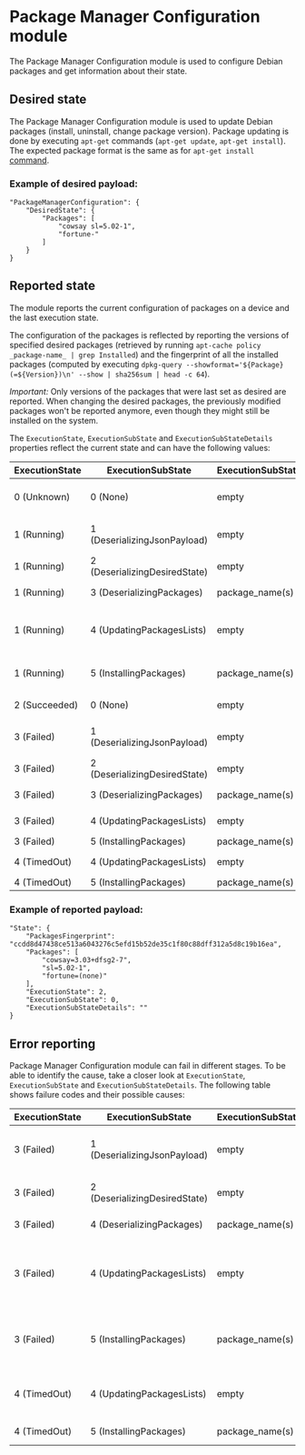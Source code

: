# Package Manager Configuration module

The Package Manager Configuration module is used to configure Debian packages and get information about their state.

## Desired state

The Package Manager Configuration module is used to update Debian packages (install, uninstall, change package version). Package updating is done by executing `apt-get` commands (`apt-get update`, `apt-get install`). The expected package format is the same as for `apt-get install` [command](https://linux.die.net/man/8/apt-get).

### Example of desired payload:

```
"PackageManagerConfiguration": {
    "DesiredState": {
        "Packages": [
            "cowsay sl=5.02-1",
            "fortune-"
        ]
    }
}
```

## Reported state

The module reports the current configuration of packages on a device and the last execution state.

The configuration of the packages is reflected by reporting the versions of specified desired packages (retrieved by running `apt-cache policy _package-name_ | grep Installed`) and the fingerprint of all the installed packages (computed by executing `dpkg-query --showformat='${Package} (=${Version})\n' --show | sha256sum | head -c 64`).

*Important:*
Only versions of the packages that were last set as desired are reported.
When changing the desired packages, the previously modified packages won't be reported anymore, even though they might still be installed on the system.

The `ExecutionState`, `ExecutionSubState` and `ExecutionSubStateDetails` properties reflect the current state and can have the following values:

| ExecutionState | ExecutionSubState             | ExecutionSubStateDetails | Meaning                                                                                      |
| -------------- |------------------------------ | ------------------------ | -------------------------------------------------------------------------------------------- |
| 0 (Unknown)    | 0 (None)                      | empty                    | No desired properties are known to the module. This is the initial default state.            |
| 1 (Running)    | 1 (DeserializingJsonPayload)  | empty                    | Deserializing PackageManagerConfiguration JSON object                                        |
| 1 (Running)    | 2 (DeserializingDesiredState) | empty                    | Deserializing DesiredState JSON object                                                       |
| 1 (Running)    | 3 (DeserializingPackages)     | package_name(s)          | Deserializing Packages JSON array                                                            |
| 1 (Running)    | 4 (UpdatingPackagesLists)     | empty                    | Refreshing list of packages before updating packages (by running `apt-get update` command)   |
| 1 (Running)    | 5 (InstallingPackages)        | package_name(s)          | Installing packages (by running `apt-get install` command)                                   |
| 2 (Succeeded)  | 0 (None)                      | empty                    | All desired properties were applied successfully                                             |
| 3 (Failed)     | 1 (DeserializingJsonPayload)  | empty                    | Deserializing PackageManagerConfiguration JSON object failed                                 |
| 3 (Failed)     | 2 (DeserializingDesiredState) | empty                    | Deserializing DesiredState JSON object failed                                                |
| 3 (Failed)     | 3 (DeserializingPackages)     | package_name(s)          | Deserializing Packages JSON array failed                                                     |
| 3 (Failed)     | 4 (UpdatingPackagesLists)     | empty                    | Refreshing list of packages packages failed                                                  |
| 3 (Failed)     | 5 (InstallingPackages)        | package_name(s)          | Installing packages failed                                                                   |
| 4 (TimedOut)   | 4 (UpdatingPackagesLists)     | empty                    | Refreshing list of packages timed out                                                        |
| 4 (TimedOut)   | 5 (InstallingPackages)        | package_name(s)          | Installing packages timed out                                                                |

### Example of reported payload:

```
"State": {
    "PackagesFingerprint": "ccdd8d47438ce513a6043276c5efd15b52de35c1f80c88dff312a5d8c19b16ea",
    "Packages": [
        "cowsay=3.03+dfsg2-7",
        "sl=5.02-1",
        "fortune=(none)"
    ],
    "ExecutionState": 2,
    "ExecutionSubState": 0,
    "ExecutionSubStateDetails": ""
}
```

## Error reporting

Package Manager Configuration module can fail in different stages. To be able to identify the cause, take a closer look at `ExecutionState`, `ExecutionSubState` and `ExecutionSubStateDetails`. The following table shows failure codes and their possible causes:

| ExecutionState | ExecutionSubState             | ExecutionSubStateDetails | Possible error causes                                                                           |
| -------------- |------------------------------ | ------------------------ | ----------------------------------------------------------------------------------------------- |
| 3 (Failed)     | 1 (DeserializingJsonPayload)  | empty                    | Payload too large, unabled to parse JSON payload, not specified PackageManagerConfiguration     |
| 3 (Failed)     | 2 (DeserializingDesiredState) | empty                    | Invalid DesiredState payload, incorrect types specified, not specified Packages                 |
| 3 (Failed)     | 4 (DeserializingPackages)     | package_name(s)          | Packages is not an array type, invalid array element                                            |
| 3 (Failed)     | 4 (UpdatingPackagesLists)     | empty                    | Refreshing list of packages (by running `apt-get update` command) failed. A source repository may be unreachable or access may be unauthorized |
| 3 (Failed)     | 5 (InstallingPackages)        | package_name(s)          | Installation of package(s) failed because they (or any of their dependencies) weren't found in the source repositories |
| 4 (TimedOut)   | 4 (UpdatingPackagesLists)     | empty                    | Refreshing list of packages (by running `apt-get update` command) took more than 10 min         |
| 4 (TimedOut)   | 5 (InstallingPackages)        | package_name(s)          | Installing packages took more than 10 min                                                       |